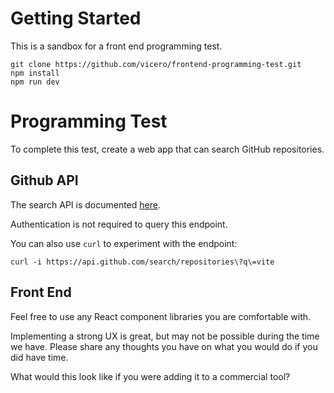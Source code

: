 # Getting Started

This is a sandbox for a front end programming test.

```
git clone https://github.com/vicero/frontend-programming-test.git
npm install
npm run dev
```

# Programming Test

To complete this test, create a web app that can search GitHub repositories.

## Github API

The search API is documented [here](https://docs.github.com/en/rest/search?apiVersion=2022-11-28#search-repositories).

Authentication is not required to query this endpoint.

You can also use `curl` to experiment with the endpoint:

```
curl -i https://api.github.com/search/repositories\?q\=vite
```

## Front End

Feel free to use any React component libraries you are comfortable with.

Implementing a strong UX is great, but may not be possible during the time we have.
Please share any thoughts you have on what you would do if you did have time.

What would this look like if you were adding it to a commercial tool?